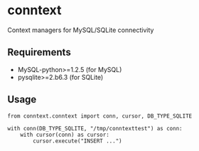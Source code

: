 conntext
========

Context managers for MySQL/SQLite connectivity

Requirements
------------
* MySQL-python>=1.2.5 (for MySQL)
* pysqlite>=2.b6.3 (for SQLite)


Usage
-----
```
from conntext.conntext import conn, cursor, DB_TYPE_SQLITE

with conn(DB_TYPE_SQLITE, "/tmp/conntexttest") as conn:
    with cursor(conn) as cursor:
        cursor.execute("INSERT ...")
```
